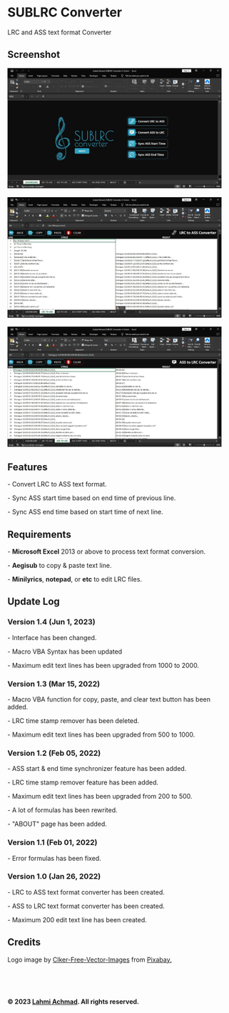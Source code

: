 # SUBLRC Converter
LRC and ASS text format Converter

<h2>Screenshot</h2>
<a href="https://raw.githubusercontent.com/lahmiachmad/sublrc-converter/main/Documentation/Img%2001.jpg" target="_blank"><img src="Documentation\Img 01.jpg" style="width: 480px; height: auto;"></a>
<br/>
<br/>
<a href="https://raw.githubusercontent.com/lahmiachmad/sublrc-converter/main/Documentation/Img%2002.jpg" target="_blank"><img src="Documentation\Img 02.jpg" style="width: 480px; height: auto;"></a>
<br/>
<br/>
<a href="https://raw.githubusercontent.com/lahmiachmad/sublrc-converter/main/Documentation/Img%2003.jpg" target="_blank"><img src="Documentation\Img 03.jpg" style="width: 480px; height: auto;"></a>

<h2>Features</h2>
   <p>- Convert LRC to ASS text format.</p>
   <p>- Sync ASS start time based on end time of previous line.</p>
   <p>- Sync ASS end time based on start time of next line.</p>

<h2>Requirements</h2>
   <p>- <b>Microsoft Excel</b> 2013 or above to process text format conversion.</p>
   <p>- <b>Aegisub</b> to copy & paste text line.</p>
   <p>- <b>Minilyrics</b>, <b>notepad</b>, or <b>etc</b> to edit LRC files.</p>

<h2>Update Log</h2>

  <h3>Version 1.4 (Jun 1, 2023)</h3>
     <p>- Interface has been changed.</p>
	 <p>- Macro VBA Syntax has been updated</p>
	 <p>- Maximum edit text lines has been upgraded from 1000 to 2000.</p>
	 
  <h3>Version 1.3 (Mar 15, 2022)</h3>
     <p>- Macro VBA function for copy, paste, and clear text button has been added.</p>
     <p>- LRC time stamp remover has been deleted.</p>
	 <p>- Maximum edit text lines has been upgraded from 500 to 1000.</p>

  <h3> Version 1.2 (Feb 05, 2022)</h3>
     <p>- ASS start & end time synchronizer feature has been added.</p>
     <p>- LRC time stamp remover feature has been added.</p>
     <p>- Maximum edit text lines has been upgraded from 200 to 500.</p>
     <p>- A lot of formulas has been rewrited.</p>
     <p>- "ABOUT" page has been added.</p>

  <h3>Version 1.1 (Feb 01, 2022)</h3>
     <p>- Error formulas has been fixed.</p>
     
  <h3>Version 1.0 (Jan 26, 2022)</h3>
     <p>- LRC to ASS text format converter has been created.</p>
     <p>- ASS to LRC text format converter has been created.</p>
     <p>- Maximum 200 edit text line has been created.</p>

<h2>Credits</h2>
Logo image by <a href="https://pixabay.com/users/clker-free-vector-images-3736/?utm_source=link-attribution&utm_medium=referral&utm_campaign=image&utm_content=304757">Clker-Free-Vector-Images</a> from <a href="https://pixabay.com//?utm_source=link-attribution&utm_medium=referral&utm_campaign=image&utm_content=304757">Pixabay.</a>
<h2></h2>
<br/>
<br/>
<p><b>&#169; 2023 <a href="https://lahmiachmad.github.io">Lahmi Achmad</a>. All rights reserved.</b></p>